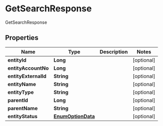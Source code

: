 

# GetSearchResponse

GetSearchResponse
## Properties

Name | Type | Description | Notes
------------ | ------------- | ------------- | -------------
**entityId** | **Long** |  |  [optional]
**entityAccountNo** | **Long** |  |  [optional]
**entityExternalId** | **String** |  |  [optional]
**entityName** | **String** |  |  [optional]
**entityType** | **String** |  |  [optional]
**parentId** | **Long** |  |  [optional]
**parentName** | **String** |  |  [optional]
**entityStatus** | [**EnumOptionData**](EnumOptionData.md) |  |  [optional]



